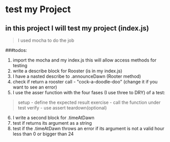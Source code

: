 # test my Project
## in this project I will test my project (index.js)
> I used mocha to do the job

###todos:
1. import the mocha and my index.js this will allow access methods for testing
2. write a describe block for Rooster (is in my index.js)
3. I have a nasted describe to .announceDawn (Rooter method)
4. check if return a rooster call - "cock-a-doodle-doo" (change it if you want to see an error)
5. I use the asser function with the four fases (I use three to DRY) of a test:
>setup - define the expected result
>exercise - call the function under test
>verify - use assert
>teardown(optional)
6. I write a second block for .timeAtDawn
7. test if returns its argument as a string
8. test if the .timeAtDawn throws an error if its argument is not a valid hour less than 0 or bigger than 24
